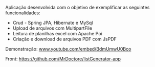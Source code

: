 Aplicação desenvolvida com o objetivo de exemplificar as seguintes funcionalidades:
  - Crud - Spring JPA, Hibernate e MySql
  - Upload de arquivos com MultipartFile
  - Leitura de planilhas excel com Apache Poi
  - Criação e download de arquivos PDF com JsPDF


Demonstração:
www.youtube.com/embed/BdmUmwU0Bco


Front: https://github.com/MrDoctore/listGenerator-app

